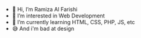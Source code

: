 - 👋 Hi, I’m Ramiza Al Farishi
- 👀 I’m interested in Web Development
- 🌱 I’m currently learning HTML, CSS, PHP, JS, etc
- 😅 And i'm bad at design 
